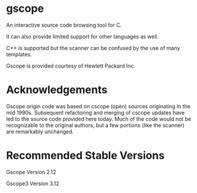 # gscope
An interactive source code browsing tool for C.

It can also provide limited support for other languages as well.

C++ is supported but the scanner can be confused by the use of many templates.

Gscope is provided courtesy of Hewlett Packard Inc.

Acknowledgements
================

Gscope origin code was based on cscope (open) sources originating in the mid
1990s.  Subsequent refactoring and merging of cscope updates have led to the
source code provided here today.  Much of the code would not be recognizable
to the original authors, but a few portions (like the scanner) are remarkably
unchanged.

Recommended Stable Versions
===========================

Gscope  Version 2.12

Gscope3 Version 3.12
